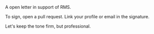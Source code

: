 A open letter in support of RMS.

To sign, open a pull request. Link your profile or email in the signature.

Let's keep the tone firm, but professional.
